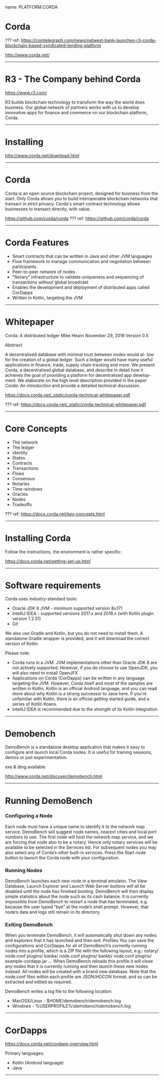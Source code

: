 name: PLATFORM.CORDA
# Corda

???
ref: https://cointelegraph.com/news/natwest-bank-launches-r3-corda-blockchain-based-syndicated-lending-platform

http://www.corda.net/

---
# R3 - The Company behind Corda

https://www.r3.com/

R3 builds blockchain technology to transform the way the world does business. Our global network of partners works with us to develop innovative apps for finance and commerce on our blockchain platform, Corda.

---
# Installing

http://www.corda.net/download.html

---
# Corda

Corda is an open source blockchain project, designed for business from the start. Only Corda allows you to build interoperable blockchain networks that transact in strict privacy. Corda's smart contract technology allows businesses to transact directly, with value.

https://github.com/corda/corda
???
ref: https://github.com/corda/corda

---
# Corda Features

* Smart contracts that can be written in Java and other JVM languages
* Flow framework to manage communication and negotiation between participants
* Peer-to-peer network of nodes
* "Notary" infrastructure to validate uniqueness and sequencing of transactions without global broadcast
* Enables the development and deployment of distributed apps called CorDapps
* Written in Kotlin, targeting the JVM

---
# Whitepaper

Corda:  A distributed ledger
Mike Hearn
November 29, 2016
Version 0.5

Abstract

A decentralised database with minimal trust between nodes would al-
low for the creation of a global ledger.  Such a ledger would have many
useful applications in finance, trade, supply chain tracking and more.  We
present Corda, a decentralised global database, and describe in detail how
it achieves the goal of providing a platform for decentralised app develop-
ment.  We elaborate on the high level description provided in the paper
<i>Corda: An introduction</i> and provide a detailed technical discussion.

https://docs.corda.net/_static/corda-technical-whitepaper.pdf

???
ref: https://docs.corda.net/_static/corda-technical-whitepaper.pdf

---
# Core Concepts

* The network
* The ledger
* Identity
* States
* Contracts
* Transactions
* Flows
* Consensus
* Notaries
* Time-windows
* Oracles
* Nodes
* Tradeoffs

???
ref: https://docs.corda.net/key-concepts.html

---
# Installing Corda

Follow the instructions, the environment is rather specific:

https://docs.corda.net/getting-set-up.html

---
# Software requirements

Corda uses industry-standard tools:

* Oracle JDK 8 JVM - minimum supported version 8u171
* IntelliJ IDEA - supported versions 2017.x and 2018.x (with Kotlin plugin version 1.2.51)
* Git

We also use Gradle and Kotlin, but you do not need to install them. A standalone Gradle wrapper is provided, and it will download the correct version of Kotlin.

Please note:

* Corda runs in a JVM. JVM implementations other than Oracle JDK 8 are not actively supported. However, if you do choose to use OpenJDK, you will also need to install OpenJFX
* Applications on Corda (CorDapps) can be written in any language targeting the JVM. However, Corda itself and most of the samples are written in Kotlin. Kotlin is an official Android language, and you can read more about why Kotlin is a strong successor to Java here. If you’re unfamiliar with Kotlin, there is an official getting started guide, and a series of Kotlin Koans.
* IntelliJ IDEA is recommended due to the strength of its Kotlin integration.

---
# Demobench

DemoBench is a standalone desktop application that makes it easy to configure and launch local Corda nodes. It is useful for training sessions, demos or just experimentation. 

exe & dmg available

http://www.corda.net/discover/demobench.html

---
# Running DemoBench

### Configuring a Node
Each node must have a unique name to identify it to the network map service. DemoBench will suggest node names, nearest cities and local port numbers to use. The first node will host the network map service, and we are forcing that node also to be a notary. Hence only notary services will be available to be selected in the Services list. For subsequent nodes you may also select any of Corda’s other built-in services. Press the Start node button to launch the Corda node with your configuration.

### Running Nodes
DemoBench launches each new node in a terminal emulator. The View Database, Launch Explorer and Launch Web Server buttons will all be disabled until the node has finished booting. DemoBench will then display simple statistics about the node such as its cash balance. It is currently impossible from DemoBench to restart a node that has terminated, e.g. because the user typed “bye” at the node’s shell prompt. However, that node’s data and logs still remain in its directory.

### Exiting DemoBench
When you terminate DemoBench, it will automatically shut down any nodes and explorers that it has launched and then exit. Profiles You can save the configurations and CorDapps for all of DemoBench’s currently running nodes into a profile, which is a ZIP file with the following layout, e.g.: notary/ node.conf plugins/ banka/ node.conf plugins/ bankb/ node.conf plugins/ example-cordapp.jar ... When DemoBench reloads this profile it will close any nodes that it is currently running and then launch these new nodes instead. All nodes will be created with a brand new database. Note that the node.conf files within each profile are JSON/HOCON format, and so can be extracted and edited as required.

DemoBench writes a log file to the following location:

* MacOSX/Linux - $HOME/demobench/demobench.log
* Windows - %USERPROFILE%\demobench\demobench.log

---
# CorDapps

https://docs.corda.net/cordapp-overview.html

Primary languages:
* Kotlin (Android language)
* Java

---

